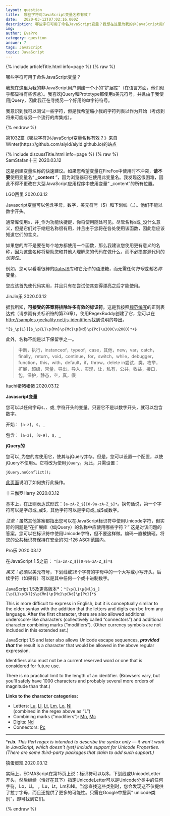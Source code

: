 ```yaml
---
layout: question
title:  哪些字符对JavaScript变量名称有效？
date:   2020-03-12T07:02:16.000Z
description: 哪些字符可用于命名JavaScript变量？我想在这里为我的非JavaScript用户创建一个小的“扩展库”（在语言方面，他们似乎都显得有些懈怠）。我...
img: 
author: EvaPro
category: question
answer: 7
tags: JavaScript
topic: JavaScript
---
```

<div class="article-root">
  <div class="article">
    {% include articleTitle.html info=page %}
    {% raw %}
    <div class="article-content"><p><font style="vertical-align: inherit;"><font style="vertical-align: inherit;">哪些字符可用于命名JavaScript变量？</font></font></p>

<p><font style="vertical-align: inherit;"><font style="vertical-align: inherit;">我想在这里为我的非JavaScript用户创建一个小的“扩展库”（在语言方面，他们似乎都显得有些懈怠）。</font><font style="vertical-align: inherit;">我喜欢jQuery和Prototype都使用</font></font><code>$</code><font style="vertical-align: inherit;"><font style="vertical-align: inherit;">美元符号，并且由于我使用jQuery，因此我正在寻找另一个好用的单字符符号。  </font></font></p>

<p><font style="vertical-align: inherit;"><font style="vertical-align: inherit;">我意识到我可以测试一些字符，但是我希望缩小我的字符列表以作为开始（考虑到将来可能与另一个流行的库集成）。</font></font></p></div>
    {% endraw %}
  </div>
  <p class="winter_mark">第1032篇《哪些字符对JavaScript变量名称有效？》来自Winter(https://github.com/aiyld/aiyld.github.io)的站点</p>
  <div class="discuss-wrapper">
    {% include discussTitle.html info=page %}
    {% raw %}
    <div class="discuss-list">
    <div class="discuss-item">
        <div class="discuss-parent">
          <div class="discuss-meta">
            <span class="discuss-user">SamStafan十三</span>
            <span class="discuss-time">2020.03.12</span>
          </div>
          <div class="discuss-comment"><p><font style="vertical-align: inherit;"><font style="vertical-align: inherit;">这是创建变量名称的快速建议。</font><font style="vertical-align: inherit;">如果您希望变量在FireFox中使用时不冲突，</font></font><strong><font style="vertical-align: inherit;"><font style="vertical-align: inherit;">请不要</font></font></strong><font style="vertical-align: inherit;"><font style="vertical-align: inherit;">使用变量名“ </font></font><strong><font style="vertical-align: inherit;"><font style="vertical-align: inherit;">_content</font></font></strong><font style="vertical-align: inherit;"><font style="vertical-align: inherit;"> ”，因为浏览器已在使用此变量名。</font><font style="vertical-align: inherit;">我发现这很困难，因此不得不更改在大型JavaScript应用程序中使用变量“ _content”的所有位置。</font></font></p></div>
        </div></div><div class="discuss-item">
        <div class="discuss-parent">
          <div class="discuss-meta">
            <span class="discuss-user">LGO西里</span>
            <span class="discuss-time">2020.03.12</span>
          </div>
          <div class="discuss-comment"><p><font style="vertical-align: inherit;"><font style="vertical-align: inherit;">Javascript变量可以包含字母，数字，美元符号（$）和下划线（_）。</font><font style="vertical-align: inherit;">他们不能以数字开头。</font></font></p>

<p><font style="vertical-align: inherit;"><font style="vertical-align: inherit;">通常库使用</font></font><code>$</code><font style="vertical-align: inherit;"><font style="vertical-align: inherit;">，并</font></font><code>_</code><font style="vertical-align: inherit;"><font style="vertical-align: inherit;">作为功能快捷键，你将使用随处可见。</font><font style="vertical-align: inherit;">尽管名称</font></font><code>$</code><font style="vertical-align: inherit;"><font style="vertical-align: inherit;">或</font></font><code>_</code><font style="vertical-align: inherit;"><font style="vertical-align: inherit;">没什么意义，但是它们对于缩短</font><font style="vertical-align: inherit;">名称</font><font style="vertical-align: inherit;">很有用，并且由于您将在各处使用该函数，因此您应该知道它们的含义。</font></font></p>

<p><font style="vertical-align: inherit;"><font style="vertical-align: inherit;">如果您的库不是要在每个地方都使用一个函数，那么我建议您使用更有意义的名称，因为这些名称将帮助您和其他人理解您的代码在做什么，而不必损害源代码的</font></font><em><font style="vertical-align: inherit;"><font style="vertical-align: inherit;">优美性</font></font></em><font style="vertical-align: inherit;"><font style="vertical-align: inherit;">。</font></font></p>

<p><font style="vertical-align: inherit;"><font style="vertical-align: inherit;">例如，您可以看看很棒的</font></font><a href="http://www.datejs.com" rel="noreferrer"><font style="vertical-align: inherit;"><font style="vertical-align: inherit;">DateJS</font></font></a><font style="vertical-align: inherit;"><font style="vertical-align: inherit;">库和它允许的语法糖，而无需任何</font></font><em><font style="vertical-align: inherit;"><font style="vertical-align: inherit;">符号</font></font></em><font style="vertical-align: inherit;"><font style="vertical-align: inherit;">或</font></font><em><font style="vertical-align: inherit;"><font style="vertical-align: inherit;">短名称</font></font></em><font style="vertical-align: inherit;"><font style="vertical-align: inherit;">变量。</font></font></p>

<p><font style="vertical-align: inherit;"><font style="vertical-align: inherit;">您应该首先使代码实用，并且只有在尝试使其变得漂亮之后才能使用。</font></font></p></div>
        </div></div><div class="discuss-item">
        <div class="discuss-parent">
          <div class="discuss-meta">
            <span class="discuss-user">JinJin乐</span>
            <span class="discuss-time">2020.03.12</span>
          </div>
          <div class="discuss-comment"><p><strong><font style="vertical-align: inherit;"></font></strong><font style="vertical-align: inherit;"><font style="vertical-align: inherit;">据我所知，</font><strong><font style="vertical-align: inherit;">可接受的答案将排除许多有效的标识符</font></strong><font style="vertical-align: inherit;">。</font><font style="vertical-align: inherit;">这是我按照</font></font><a href="http://www.ecma-international.org/publications/files/ECMA-ST/Ecma-262.pdf" rel="nofollow"><font style="vertical-align: inherit;"><font style="vertical-align: inherit;">规范编写</font></font></a><font style="vertical-align: inherit;"><font style="vertical-align: inherit;">的正则表达式</font><font style="vertical-align: inherit;">（请参阅有关标识符的第7.6章）。</font><font style="vertical-align: inherit;">使用RegexBuddy创建了它，您可以在</font></font><a href="http://samples.geekality.net/js-identifiers" rel="nofollow"><font style="vertical-align: inherit;"><font style="vertical-align: inherit;">http://samples.geekality.net/js-identifiers</font></font></a><font style="vertical-align: inherit;"><font style="vertical-align: inherit;">找到说明的导出</font><font style="vertical-align: inherit;">。</font></font></p>

<pre><code>^[$_\p{L}][$_\p{L}\p{Mn}\p{Mc}\p{Nd}\p{Pc}\u200C\u200D]*+$
</code></pre>

<p><font style="vertical-align: inherit;"><font style="vertical-align: inherit;">此外，名称不能是以下保留字之一。</font></font></p>

<blockquote>
  <p><font style="vertical-align: inherit;"><font style="vertical-align: inherit;">中断，执行，instanceof，typeof，case，其他，new，var，catch，finally，return，void，continue，for，switch，while，debugger，function，this，with，default，if，throw，delete in尝试，类，枚举，扩展，超级，常量，导出，导入，实现，让，私有，公共，收益，接口，包，保护，静态，空，真，假</font></font></p>
</blockquote></div>
        </div></div><div class="discuss-item">
        <div class="discuss-parent">
          <div class="discuss-meta">
            <span class="discuss-user">Itachi猪猪猪猪</span>
            <span class="discuss-time">2020.03.12</span>
          </div>
          <div class="discuss-comment"><p><strong><font style="vertical-align: inherit;"><font style="vertical-align: inherit;">Javascript变量</font></font></strong></p>

<p><font style="vertical-align: inherit;"><font style="vertical-align: inherit;">您可以以任何字母</font></font><code>$</code><font style="vertical-align: inherit;"><font style="vertical-align: inherit;">、、或</font></font><code>_</code><font style="vertical-align: inherit;"><font style="vertical-align: inherit;">字符</font><font style="vertical-align: inherit;">开头的变量</font><font style="vertical-align: inherit;">。</font><font style="vertical-align: inherit;">只要它不是以数字开头，就可以包含数字。</font></font></p>

<p><font style="vertical-align: inherit;"><font style="vertical-align: inherit;">开始： </font></font><code>[a-z], $, _</code></p>

<p><font style="vertical-align: inherit;"><font style="vertical-align: inherit;">包含： </font></font><code>[a-z], [0-9], $, _</code></p>

<p><strong><font style="vertical-align: inherit;"><font style="vertical-align: inherit;">jQuery的</font></font></strong></p>

<p><font style="vertical-align: inherit;"><font style="vertical-align: inherit;">您可以</font></font><code>_</code><font style="vertical-align: inherit;"><font style="vertical-align: inherit;">为您的库</font><font style="vertical-align: inherit;">使用</font><font style="vertical-align: inherit;">它，使其与jQuery并存。</font><font style="vertical-align: inherit;">但是，您可以设置一个配置，以使jQuery不使用</font></font><code>$</code><font style="vertical-align: inherit;"><font style="vertical-align: inherit;">。</font><font style="vertical-align: inherit;">它将改为使用</font></font><code>jQuery</code><font style="vertical-align: inherit;"><font style="vertical-align: inherit;">。</font><font style="vertical-align: inherit;">为此，只需设置：</font></font></p>

<pre><code>jQuery.noConflict();
</code></pre>

<p><a href="http://docs.jquery.com/Using_jQuery_with_Other_Libraries" rel="noreferrer"><font style="vertical-align: inherit;"><font style="vertical-align: inherit;">此页面</font></font></a><font style="vertical-align: inherit;"><font style="vertical-align: inherit;">说明了如何执行此操作。</font></font></p></div>
        </div></div><div class="discuss-item">
        <div class="discuss-parent">
          <div class="discuss-meta">
            <span class="discuss-user">十三伽罗Harry</span>
            <span class="discuss-time">2020.03.12</span>
          </div>
          <div class="discuss-comment"><p><font style="vertical-align: inherit;"><font style="vertical-align: inherit;">基本上，在正则表达式形式：</font></font><code>[a-zA-Z_$][0-9a-zA-Z_$]*</code><font style="vertical-align: inherit;"><font style="vertical-align: inherit;">。</font><font style="vertical-align: inherit;">换句话说，第一个字符可以是字母或_或$，其他字符可以是字母或_或$或数字。</font></font></p>

<p><em><font style="vertical-align: inherit;"><font style="vertical-align: inherit;">注意：</font></font></em><font style="vertical-align: inherit;"><font style="vertical-align: inherit;">虽然其他答案都指出您可以在JavaScript标识符中使用Unicode字符，但实际的问题是“在扩展库（如jQuery）的名称中应使用哪些字符？” </font><font style="vertical-align: inherit;">这是对该问题的答案。</font><font style="vertical-align: inherit;">您可以在标识符中使用Unicode字符，但不要这样做。</font><font style="vertical-align: inherit;">编码一直被搞砸。</font><font style="vertical-align: inherit;">将您的公共标识符保持在安全的32-126 ASCII范围内。</font></font></p></div>
        </div></div><div class="discuss-item">
        <div class="discuss-parent">
          <div class="discuss-meta">
            <span class="discuss-user">Pro乐</span>
            <span class="discuss-time">2020.03.12</span>
          </div>
          <div class="discuss-comment"><p><font style="vertical-align: inherit;"><font style="vertical-align: inherit;">在JavaScript 1.5之前： </font></font><code>^[a-zA-Z_$][0-9a-zA-Z_$]*$</code></p>

<p><em><font style="vertical-align: inherit;"><font style="vertical-align: inherit;">英文：</font></font></em><font style="vertical-align: inherit;"><font style="vertical-align: inherit;">必须以美元符号，下划线或26个字符的字母中的一个大写或小写开头。</font><font style="vertical-align: inherit;">后续字符（如果有）可以是其中任何一个或十进制数字。</font></font></p>

<p><font style="vertical-align: inherit;"><font style="vertical-align: inherit;">JavaScript 1.5及更高版本</font></font><strong><font style="vertical-align: inherit;"><font style="vertical-align: inherit;">*</font></font></strong><font style="vertical-align: inherit;"><font style="vertical-align: inherit;">：</font></font><code>^[\p{L}\p{Nl}$_][\p{L}\p{Nl}$\p{Mn}\p{Mc}\p{Nd}\p{Pc}]*$</code></p>

<p>This is more difficult to express in English, but it is conceptually similar to the older syntax with the addition that the letters and digits can be from any language. After the first character, there  are also allowed additional underscore-like characters (collectively called “connectors”) and additional character combining marks (“modifiers”). (Other currency symbols are not included in this extended set.)</p>

<p>JavaScript 1.5 and later also allows Unicode escape sequences, <strong><em>provided that</em></strong> the result is a character that would be allowed in the above regular expression.</p>

<p>Identifiers also must not be a current reserved word or one that is considered for future use.</p>

<p>There is no practical limit to the length of an identifier. (Browsers vary, but you’ll safely have 1000 characters and probably several more orders of magnitude than that.)</p>

<p><strong>Links to the character categories:</strong></p>

<ul>
<li>Letters: <a href="http://www.fileformat.info/info/unicode/category/Lu/list.htm">Lu</a>, <a href="http://www.fileformat.info/info/unicode/category/Ll/list.htm">Ll</a>, <a href="http://www.fileformat.info/info/unicode/category/Lt/list.htm">Lt</a>, <a href="http://www.fileformat.info/info/unicode/category/Lm/list.htm">Lm</a>, <a href="http://www.fileformat.info/info/unicode/category/Lo/list.htm">Lo</a>, <a href="http://www.fileformat.info/info/unicode/category/Nl/list.htm">Nl</a><br>(combined in the regex above as “L”)</li>
<li>Combining marks (“modifiers”): <a href="http://www.fileformat.info/info/unicode/category/Mn/list.htm">Mn</a>, <a href="http://www.fileformat.info/info/unicode/category/Mc/list.htm">Mc</a></li>
<li>Digits: <a href="http://www.fileformat.info/info/unicode/category/Nd/list.htm">Nd</a></li>
<li>Connectors: <a href="http://www.fileformat.info/info/unicode/category/Pc/list.htm">Pc</a></li>
</ul>

<hr>

<p>*<strong>n.b.</strong> <em>This Perl regex is intended to describe the syntax only — it won’t work in JavaScript, which doesn’t (yet) include support for Unicode Properties. (There are some third-party packages that claim to add such support.)</em></p></div>
        </div></div><div class="discuss-item">
        <div class="discuss-parent">
          <div class="discuss-meta">
            <span class="discuss-user">猿蛋蛋凯</span>
            <span class="discuss-time">2020.03.12</span>
          </div>
          <div class="discuss-comment"><p><font style="vertical-align: inherit;"><font style="vertical-align: inherit;">实际上，ECMAScript在第15页上说：标识符可以以$，下划线或UnicodeLetter开头，然后继续（恰好在其下）指定UnicodeLetter可以是Unicode分类中的任何字符，Lo，Ll。 ，Lu，Lt，Lm和Nl。</font><font style="vertical-align: inherit;">当您查找这些类别时，您会发现这不仅提供了拉丁字母，而且还提供了更多的可能性。</font><font style="vertical-align: inherit;">只需在Google中搜索“ unicode类别”，即可找到它们。</font></font></p></div>
        </div></div>
    </div>
    {% endraw %}
  </div>
<div>
